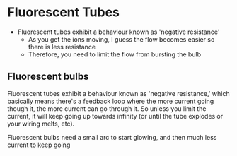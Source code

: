 # Fluorescent Tubes

- Fluorescent tubes exhibit a behaviour known as 'negative resistance' 
    - As you get the ions moving, I guess the flow becomes easier so there is less resistance
    - Therefore, you need to limit the flow from bursting the bulb

## Fluorescent bulbs

Fluorescent tubes exhibit a behaviour known as 'negative resistance,' which basically means there's a feedback loop where the more current going though it, the more current can go through it. So unless you limit the current, it will keep going up towards infinity (or until the tube explodes or your wiring melts, etc). 

Fluorescent bulbs need a small arc to start glowing, and then much less current to keep going

